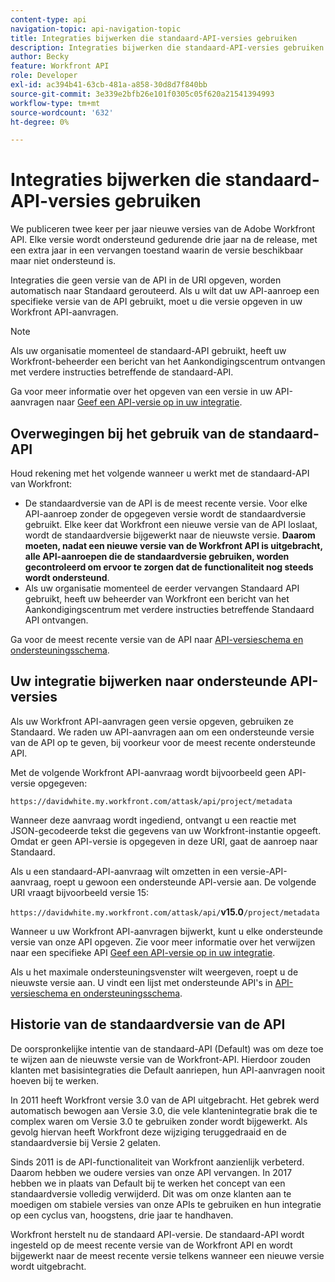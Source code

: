 ```yaml
---
content-type: api
navigation-topic: api-navigation-topic
title: Integraties bijwerken die standaard-API-versies gebruiken
description: Integraties bijwerken die standaard-API-versies gebruiken
author: Becky
feature: Workfront API
role: Developer
exl-id: ac394b41-63cb-481a-a858-30d8d7f840bb
source-git-commit: 3e339e2bfb26e101f0305c05f620a21541394993
workflow-type: tm+mt
source-wordcount: '632'
ht-degree: 0%

---
```


# Integraties bijwerken die standaard-API-versies gebruiken

We publiceren twee keer per jaar nieuwe versies van de Adobe Workfront API. Elke versie wordt ondersteund gedurende drie jaar na de release, met een extra jaar in een vervangen toestand waarin de versie beschikbaar maar niet ondersteund is.

Integraties die geen versie van de API in de URI opgeven, worden automatisch naar Standaard gerouteerd. Als u wilt dat uw API-aanroep een specifieke versie van de API gebruikt, moet u die versie opgeven in uw Workfront API-aanvragen.

>[!NOTE]
>
>Als uw organisatie momenteel de standaard-API gebruikt, heeft uw Workfront-beheerder een bericht van het Aankondigingscentrum ontvangen met verdere instructies betreffende de standaard-API.

Ga voor meer informatie over het opgeven van een versie in uw API-aanvragen naar [Geef een API-versie op in uw integratie](../../wf-api/api/specify-api-version-integrations.md).

## Overwegingen bij het gebruik van de standaard-API

Houd rekening met het volgende wanneer u werkt met de standaard-API van Workfront:

* De standaardversie van de API is de meest recente versie. Voor elke API-aanroep zonder de opgegeven versie wordt de standaardversie gebruikt. Elke keer dat Workfront een nieuwe versie van de API loslaat, wordt de standaardversie bijgewerkt naar de nieuwste versie. **Daarom moeten, nadat een nieuwe versie van de Workfront API is uitgebracht, alle API-aanroepen die de standaardversie gebruiken, worden gecontroleerd om ervoor te zorgen dat de functionaliteit nog steeds wordt ondersteund**.
* Als uw organisatie momenteel de eerder vervangen Standaard API gebruikt, heeft uw beheerder van Workfront een bericht van het Aankondigingscentrum met verdere instructies betreffende Standaard API ontvangen.

Ga voor de meest recente versie van de API naar [API-versieschema en ondersteuningsschema](../../wf-api/api/api-version-support-schedule.md).

## Uw integratie bijwerken naar ondersteunde API-versies

Als uw Workfront API-aanvragen geen versie opgeven, gebruiken ze Standaard. We raden uw API-aanvragen aan om een ondersteunde versie van de API op te geven, bij voorkeur voor de meest recente ondersteunde API.

Met de volgende Workfront API-aanvraag wordt bijvoorbeeld geen API-versie opgegeven:

`https://davidwhite.my.workfront.com/attask/api/project/metadata`

Wanneer deze aanvraag wordt ingediend, ontvangt u een reactie met JSON-gecodeerde tekst die gegevens van uw Workfront-instantie opgeeft. Omdat er geen API-versie is opgegeven in deze URI, gaat de aanroep naar Standaard.

Als u een standaard-API-aanvraag wilt omzetten in een versie-API-aanvraag, roept u gewoon een ondersteunde API-versie aan. De volgende URI vraagt bijvoorbeeld versie 15:

`https://davidwhite.my.workfront.com/attask/api/`**v15.0**`/project/metadata`

Wanneer u uw Workfront API-aanvragen bijwerkt, kunt u elke ondersteunde versie van onze API opgeven. Zie voor meer informatie over het verwijzen naar een specifieke API [Geef een API-versie op in uw integratie](../../wf-api/api/specify-api-version-integrations.md).

Als u het maximale ondersteuningsvenster wilt weergeven, roept u de nieuwste versie aan. U vindt een lijst met ondersteunde API&#39;s in [API-versieschema en ondersteuningsschema](../../wf-api/api/api-version-support-schedule.md).

## Historie van de standaardversie van de API

De oorspronkelijke intentie van de standaard-API (Default) was om deze toe te wijzen aan de nieuwste versie van de Workfront-API. Hierdoor zouden klanten met basisintegraties die Default aanriepen, hun API-aanvragen nooit hoeven bij te werken.

In 2011 heeft Workfront versie 3.0 van de API uitgebracht. Het gebrek werd automatisch bewogen aan Versie 3.0, die vele klantenintegratie brak die te complex waren om Versie 3.0 te gebruiken zonder wordt bijgewerkt. Als gevolg hiervan heeft Workfront deze wijziging teruggedraaid en de standaardversie bij Versie 2 gelaten.

Sinds 2011 is de API-functionaliteit van Workfront aanzienlijk verbeterd. Daarom hebben we oudere versies van onze API vervangen. In 2017 hebben we in plaats van Default bij te werken het concept van een standaardversie volledig verwijderd. Dit was om onze klanten aan te moedigen om stabiele versies van onze APIs te gebruiken en hun integratie op een cyclus van, hoogstens, drie jaar te handhaven.

Workfront herstelt nu de standaard API-versie. De standaard-API wordt ingesteld op de meest recente versie van de Workfront API en wordt bijgewerkt naar de meest recente versie telkens wanneer een nieuwe versie wordt uitgebracht.

